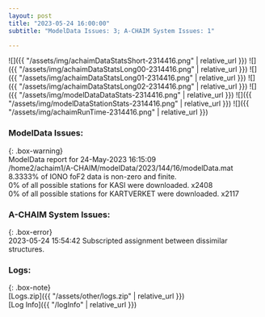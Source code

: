 ```yaml
---
layout: post
title: "2023-05-24 16:00:00"
subtitle: "ModelData Issues: 3; A-CHAIM System Issues: 1"

---
```


![]({{ "/assets/img/achaimDataStatsShort-2314416.png" | relative_url }})
![]({{ "/assets/img/achaimDataStatsLong00-2314416.png" | relative_url }})
![]({{ "/assets/img/achaimDataStatsLong01-2314416.png" | relative_url }})
![]({{ "/assets/img/achaimDataStatsLong02-2314416.png" | relative_url }})
![]({{ "/assets/img/modelDataDataStats-2314416.png" | relative_url }})
![]({{ "/assets/img/modelDataStationStats-2314416.png" | relative_url }})
![]({{ "/assets/img/achaimRunTime-2314416.png" | relative_url }})


### ModelData Issues:  
  
{: .box-warning}  
 ModelData report for 24-May-2023 16:15:09   
 /home2/achaim1/A-CHAIM/modelData/2023/144/16/modelData.mat   
 8.3333% of IONO foF2 data is non-zero and finite.   
 0% of all possible stations for KASI were downloaded. x2408   
 0% of all possible stations for KARTVERKET were downloaded. x2117   
  
### A-CHAIM System Issues:  
  
{: .box-error}  
2023-05-24 15:54:42 Subscripted assignment between dissimilar structures.  

### Logs:  
  
{: .box-note}  
[Logs.zip]({{ "/assets/other/logs.zip" | relative_url }})  
[Log Info]({{ "/logInfo" | relative_url }})  
